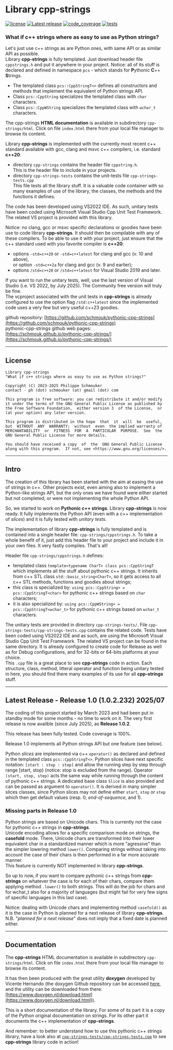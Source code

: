 # Library cpp-strings
 [![license](http://img.shields.io/github/license/schmouk/pythonic-cpp-strings.svg?style=plastic&labelColor=blueviolet&color=lightblue)](https://github.com/schmouk/pythonic-cpp-strings/license)  [![Latest release](http://img.shields.io/github/release/schmouk/pythonic-cpp-strings.svg?style=plastic&labelColor=blueviolet&color=success)](https://github.com/schmouk/pythonic-cpp-strings/releases)  [![code_coverage](https://img.shields.io/badge/code_coverage-100%25-success?style=plastic&labelColor=blueviolet)]()  [![tests](https://img.shields.io/badge/tests-passing-success?style=plastic&labelColor=blueviolet)]()

### What if c++ strings where as easy to use as Python strings?

Let's just use c++ strings as are Python ones, with same API or as similar API as possible.  
Library **cpp-strings** is fully templated. Just download header file `cppstrings.h` and put it anywhere in your project. Notice: all of its stuff is declared and defined in namespace `pcs` - which stands for **P**ythonic **C**++ **S**trings.

* The templated class `pcs::CppStringT<>` defines all constructors and methods that implement the equivalent of Python strings API.  
* Class `pcs::CppString` specializes the templated class with `char` characters.
* Class `pcs::CppWString` specializes the templated class with `wchar_t` characters.

The cpp-strings **HTML documentation** is available in subdirectory `cpp-strings/html`. Click on file `index.html` there from your local file manager to browse its content.

Library **cpp-strings** is implemented with the currently most recent c++ standard available with gcc, clang and msvc c++ compilers, i.e. standard **c++20**.

* directory `cpp-strings` contains the header file `cppstring.h`.  
This is the header file to include in your projects.
* directory `cpp-strings-tests` contains the unit-tests file `cpp-strings-tests.cpp`  
This file tests all the library stuff. It is a valuable code container with so many examples of use of the library, the classes, the methods and the functions it defines.

The code has been developed using VS2022 IDE. As such, unitary tests have been coded using Microsoft Visual Studio Cpp Unit Test Framework. The related VS project is provided with this library.

Notice: no clang, gcc or msvc specific declarations or goodies have been use to code library **cpp-strings**. It should then be compilable with any of these compilers. To be able to use it with your project, just ensure that the c++ standard used with you favorite compiler is **c++20**: 
* options `-std=c++20` or `-std=c++latest` for clang and gcc (v. 10 and above),  
or option `-std=c++2a` for clang and gcc (v. 9 and earlier);
* options `/std=c++20` or `/std=c++latest` for Visual Studio 2019 and later.

If you want to run the unitary tests, well, use the last version of Visual Studio (i.e. VS 2022, by July 2025). The Community free version will truly be fine.  
The vcproject associated with the unit tests in **cpp-strings** is already configured to use the option flag `/std:c++latest` since the implemented code uses a very few but very useful c++23 goodies.

github repository: [https://github.com/schmouk/pythonic-cpp-strings](https://github.com/schmouk/pythonic-cpp-strings)  
pythonic-cpp-strings github web pages: [https://schmouk.github.io/pythonic-cpp-strings/](https://schmouk.github.io/pythonic-cpp-strings/)


---
## License

    Library cpp-strings
    "What if c++ strings where as easy to use as Python strings?"

    Copyright (C) 2023-2025 Philippe Schmouker
    contact - ph (dot) schmouker (at) gmail (dot) com

    This program is free software: you can redistribute it and/or modify
    it under the terms of the GNU General Public License as published by
    the Free Software Foundation,  either version 3  of the License,  or
    (at your option) any later version.

    This program is distributed in the hope  that  it  will  be  useful,
    but  WITHOUT  ANY  WARRANTY;  without  even  the implied warranty of
    MERCHANTABILITY  or  FITNESS  FOR  A  PARTICULAR  PURPOSE.  See  the
    GNU General Public License for more details.

    You should have received a copy  of  the  GNU General Public License
    along with this program.  If not, see <https://www.gnu.org/licenses/>.


---
## Intro
The creation of this library has been started with the aim at easing the use of strings in c++. Other projects exist, even aiming also to implement a Python-like strings API, but the only ones we have found were either started but not completed, or were not implementing the whole Python API.

So, we started to work on **Pythonic c++ strings**. Library **cpp-strings** is now ready. It fully implements the Python API (even with a c++ implementation of *slices*) and it is fully tested with *unitary tests*.

The implementation of library **cpp-strings** is fully templated and is contained into a single header file: `cpp-strings/cppstrings.h`. To take a whole benefit of it, just add this header file to your project and include it in your own files. It very fastly compiles. That's all!

Header file `cpp-strings/cppstrings.h` defines:
* templated class `template<typename CharT> class pcs::CppStringT` which implements all the stuff about pythonic c++ strings. It inherits from c++ STL class `std::basic_string<CharT>`, so it gets access to all c++ STL methods, functions and goodies about strings;
* this class is specialized by: `using pcs::CppString> = pcs::CppStringT<char>` for pythonic c++ strings based on `char` characters;
* it is also specialized by: `using pcs::CppWString> = pcs::CppStringT<wchar_t>` for pythonic c++ strings based on `wchar_t` characters.

The unitary tests are provided in directory `cpp-strings-tests/`. File `cpp-strings-tests/cpp-strings-tests.cpp` contains the related code. Tests have been coded using VS2022 IDE and as such, are using the Microsoft Visual Studio Cpp Unit Test Framework. The related VS project can be found in the same directory. It is already configured to create code for Release as well as for Debug configurations, and for 32-bits or 64-bits platforms at your choice.  
This `.cpp` file is a great place to see **cpp-strings** code in action. Each structure, class, method, litteral operator and function being unitary tested in here, you should find there many examples of its use for all **cpp-strings** stuff.


---
## Latest Release - Release 1.0 (1.0.2.232) 2025/07

The coding of this project started by March 2023 and had been put in standby mode for some months - no time to work on it. The very first release is now availble (since July 2025), as **Release 1.0.2**.

This release has been fully tested. Code coverage is 100%.

Release 1.0 implements all Python strings API but one feature (see below).

Python *slices* are implemented via c++ `operator()` as declared and defined in the templated class `pcs::CppStringT<>`. Python slices have next specific notation: `[start : stop : step]` and allow the running step by step through range [start, stop) (notice: stop is excluded from the range). Operator `(start, stop, step)` acts the same way while running through the content of pythonic c++ strings. A dedicated base class `Slice` is also provided and can be passed as argument to `operator()`. It is derived in many simpler slices classes, since Python slices may not define either `start`, `stop` or `step` which then get default values (resp. 0, *end-of-sequence*, and 1).


### Missing parts in Release 1.0
Python strings are based on Unicode chars. This is currently not the case for pythonic c++ strings in **cpp-strings**.  
Unicode encoding allows for a specific comparison mode on strings, the **casefold** mode. There, Unicode chars are transformed into their lower equivalent char in a standardized manner which is more "agressive" than the simpler lowering method `lower()`. Comparing strings without taking into account the case of their chars is then performed in a far more accurate manner.  
This feature is currently NOT implemented in library **cpp-strings**.

So up to now, if you want to compare pythonic c++ strings from **cpp-strings** on whatever the case is for each of their chars, compare them applying method `.lower()` to both strings. This will do the job for chars and for wchar_t also for a majority of languages (but might fail for very few signs of specific languages in this last case).

Notice: dealing with Unicode chars and implementing method `casefold()` as it is the case in Python is planned for a next release of library **cpp-strings**.  
N.B. "*planned for a next release*" does not imply that a fixed date is planned either.


---
## Documentation

The **cpp-strings** HTML documentation is available in subdirectory `cpp-strings/html`. Click on file `index.html` there from your local file manager to browse its content.

It has then been produced with the great utility **doxygen** developed by Vicente Hernando (the doxygen Github repository can be accessed [here](https://github.com/doxygen/doxygen), and the utility can be downloaded from there: [https://www.doxygen.nl/download.html](https://www.doxygen.nl/download.html)).

This is a short documentation of the library. For some of its part it is a copy of the Python original documentation on strings. For its other part it documents the c++ implementation of **cpp-strings**.

And remember: to better understand how to use this pythonic c++ strings library, have a look also at [`cpp-strings-tests/cpp-strings-tests.cpp`](cpp-strings-tests/cpp-strings-tests.cpp) to see **cpp-strings** library code in action!
